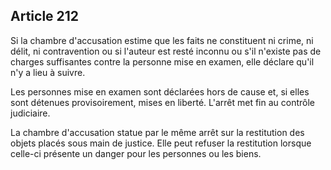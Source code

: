 Article 212
----
Si la chambre d'accusation estime que les faits ne constituent ni crime, ni
délit, ni contravention ou si l'auteur est resté inconnu ou s'il n'existe pas de
charges suffisantes contre la personne mise en examen, elle déclare qu'il n'y a
lieu à suivre.

Les personnes mise en examen sont déclarées hors de cause et, si elles sont
détenues provisoirement, mises en liberté. L'arrêt met fin au contrôle
judiciaire.

La chambre d'accusation statue par le même arrêt sur la restitution des objets
placés sous main de justice. Elle peut refuser la restitution lorsque celle-ci
présente un danger pour les personnes ou les biens.
